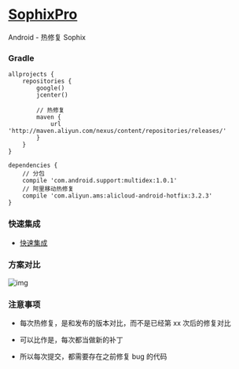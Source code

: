 # [SophixPro](https://github.com/afkT/Android/tree/master/SophixPro)

Android - 热修复 Sophix


### Gradle

```
allprojects {
    repositories {
        google()
        jcenter()

        // 热修复
        maven {
            url 'http://maven.aliyun.com/nexus/content/repositories/releases/'
        }
    }
}

dependencies {
    // 分包
    compile 'com.android.support:multidex:1.0.1'
    // 阿里移动热修复
    compile 'com.aliyun.ams:alicloud-android-hotfix:3.2.3'
}
```

### 快速集成

- [快速集成](https://help.aliyun.com/document_detail/61082.html?spm=a2c4g.11186623.6.560.7fe65c56uYoJfS)

### 方案对比

![img](https://raw.githubusercontent.com/afkT/Android/master/SophixPro/mdFile/img1.png)


### 注意事项

- 每次热修复，是和发布的版本对比，而不是已经第 xx 次后的修复对比

- 可以比作是，每次都当做新的补丁

- 所以每次提交，都需要存在之前修复 bug 的代码